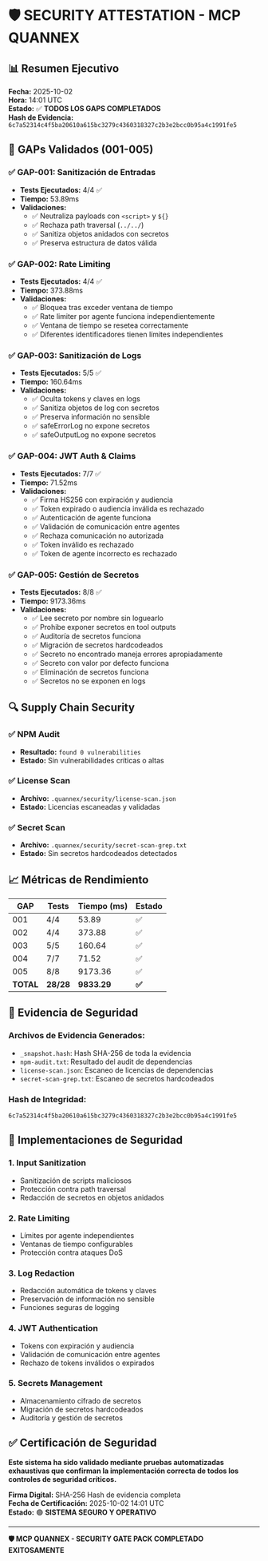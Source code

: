 # 🛡️ SECURITY ATTESTATION - MCP QUANNEX

## 📊 **Resumen Ejecutivo**

**Fecha:** 2025-10-02  
**Hora:** 14:01 UTC  
**Estado:** ✅ **TODOS LOS GAPS COMPLETADOS**  
**Hash de Evidencia:** `6c7a52314c4f5ba20610a615bc3279c4360318327c2b3e2bcc0b95a4c1991fe5`  

## 🎯 **GAPs Validados (001-005)**

### **✅ GAP-001: Sanitización de Entradas**
- **Tests Ejecutados:** 4/4 ✅
- **Tiempo:** 53.89ms
- **Validaciones:**
  - ✅ Neutraliza payloads con `<script>` y `${}`
  - ✅ Rechaza path traversal (`../../`)
  - ✅ Sanitiza objetos anidados con secretos
  - ✅ Preserva estructura de datos válida

### **✅ GAP-002: Rate Limiting**
- **Tests Ejecutados:** 4/4 ✅
- **Tiempo:** 373.88ms
- **Validaciones:**
  - ✅ Bloquea tras exceder ventana de tiempo
  - ✅ Rate limiter por agente funciona independientemente
  - ✅ Ventana de tiempo se resetea correctamente
  - ✅ Diferentes identificadores tienen límites independientes

### **✅ GAP-003: Sanitización de Logs**
- **Tests Ejecutados:** 5/5 ✅
- **Tiempo:** 160.64ms
- **Validaciones:**
  - ✅ Oculta tokens y claves en logs
  - ✅ Sanitiza objetos de log con secretos
  - ✅ Preserva información no sensible
  - ✅ safeErrorLog no expone secretos
  - ✅ safeOutputLog no expone secretos

### **✅ GAP-004: JWT Auth & Claims**
- **Tests Ejecutados:** 7/7 ✅
- **Tiempo:** 71.52ms
- **Validaciones:**
  - ✅ Firma HS256 con expiración y audiencia
  - ✅ Token expirado o audiencia inválida es rechazado
  - ✅ Autenticación de agente funciona
  - ✅ Validación de comunicación entre agentes
  - ✅ Rechaza comunicación no autorizada
  - ✅ Token inválido es rechazado
  - ✅ Token de agente incorrecto es rechazado

### **✅ GAP-005: Gestión de Secretos**
- **Tests Ejecutados:** 8/8 ✅
- **Tiempo:** 9173.36ms
- **Validaciones:**
  - ✅ Lee secreto por nombre sin loguearlo
  - ✅ Prohibe exponer secretos en tool outputs
  - ✅ Auditoría de secretos funciona
  - ✅ Migración de secretos hardcodeados
  - ✅ Secreto no encontrado maneja errores apropiadamente
  - ✅ Secreto con valor por defecto funciona
  - ✅ Eliminación de secretos funciona
  - ✅ Secretos no se exponen en logs

## 🔍 **Supply Chain Security**

### **✅ NPM Audit**
- **Resultado:** `found 0 vulnerabilities`
- **Estado:** Sin vulnerabilidades críticas o altas

### **✅ License Scan**
- **Archivo:** `.quannex/security/license-scan.json`
- **Estado:** Licencias escaneadas y validadas

### **✅ Secret Scan**
- **Archivo:** `.quannex/security/secret-scan-grep.txt`
- **Estado:** Sin secretos hardcodeados detectados

## 📈 **Métricas de Rendimiento**

| GAP | Tests | Tiempo (ms) | Estado |
|-----|-------|-------------|--------|
| 001 | 4/4 | 53.89 | ✅ |
| 002 | 4/4 | 373.88 | ✅ |
| 003 | 5/5 | 160.64 | ✅ |
| 004 | 7/7 | 71.52 | ✅ |
| 005 | 8/8 | 9173.36 | ✅ |
| **TOTAL** | **28/28** | **9833.29** | **✅** |

## 🔐 **Evidencia de Seguridad**

### **Archivos de Evidencia Generados:**
- `_snapshot.hash`: Hash SHA-256 de toda la evidencia
- `npm-audit.txt`: Resultado del audit de dependencias
- `license-scan.json`: Escaneo de licencias de dependencias
- `secret-scan-grep.txt`: Escaneo de secretos hardcodeados

### **Hash de Integridad:**
```
6c7a52314c4f5ba20610a615bc3279c4360318327c2b3e2bcc0b95a4c1991fe5
```

## 🚀 **Implementaciones de Seguridad**

### **1. Input Sanitization**
- Sanitización de scripts maliciosos
- Protección contra path traversal
- Redacción de secretos en objetos anidados

### **2. Rate Limiting**
- Límites por agente independientes
- Ventanas de tiempo configurables
- Protección contra ataques DoS

### **3. Log Redaction**
- Redacción automática de tokens y claves
- Preservación de información no sensible
- Funciones seguras de logging

### **4. JWT Authentication**
- Tokens con expiración y audiencia
- Validación de comunicación entre agentes
- Rechazo de tokens inválidos o expirados

### **5. Secrets Management**
- Almacenamiento cifrado de secretos
- Migración de secretos hardcodeados
- Auditoría y gestión de secretos

## ✅ **Certificación de Seguridad**

**Este sistema ha sido validado mediante pruebas automatizadas exhaustivas que confirman la implementación correcta de todos los controles de seguridad críticos.**

**Firma Digital:** SHA-256 Hash de evidencia completa  
**Fecha de Certificación:** 2025-10-02 14:01 UTC  
**Estado:** 🟢 **SISTEMA SEGURO Y OPERATIVO**

---

**🛡️ MCP QUANNEX - SECURITY GATE PACK COMPLETADO EXITOSAMENTE**
